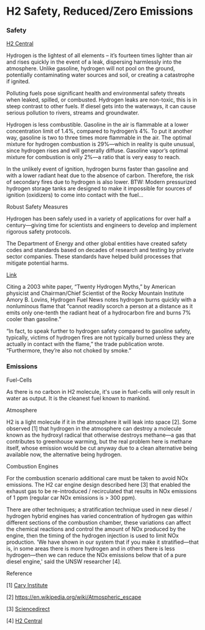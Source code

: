 # H2 Safety, Reduced/Zero Emissions

### Safety

[H2 Central](https://hydrogen-central.com/why-hydrogen-safer-you-might-think-bayotech/)

Hydrogen is the lightest of all elements – it’s fourteen times lighter
than air and rises quickly in the event of a leak, dispersing
harmlessly into the atmosphere. Unlike gasoline, hydrogen will not
pool on the ground, potentially contaminating water sources and soil,
or creating a catastrophe if ignited.

Polluting fuels pose significant health and environmental safety threats
when leaked, spilled, or combusted. Hydrogen leaks are non-toxic, this
is in steep contrast to other fuels. If diesel gets into the
waterways, it can cause serious pollution to rivers, streams and
groundwater.

Hydrogen is less combustible. Gasoline in the air is flammable at a
lower concentration limit of 1.4%, compared to hydrogen’s 4%. To put
it another way, gasoline is two to three times more flammable in the
air. The optimal mixture for hydrogen combustion is 29%—which in
reality is quite unusual, since hydrogen rises and will generally
diffuse. Gasoline vapor’s optimal mixture for combustion is only 2%—a
ratio that is very easy to reach.

 In the unlikely event of ignition, hydrogen burns faster than
gasoline and with a lower radiant heat due to the absence of
carbon. Therefore, the risk of secondary fires due to hydrogen is also
lower. BTW: Modern pressurized hydrogen storage tanks are designed to
make it impossible for sources of ignition (oxidizers) to come into
contact with the fuel...

Robust Safety Measures

Hydrogen has been safely used in a variety of applications for over
half a century—giving time for scientists and engineers to develop and
implement rigorous safety protocols.  

The Department of Energy and other global entities have created safety
codes and standards based on decades of research and testing by
private sector companies. These standards have helped build processes
that mitigate potential harms.

[Link](https://www.repairerdrivennews.com/2023/02/14/semi-truck-carrying-hydrogen-explodes-fuel-type-still-touted-as-safer-than-gasoline/)

Citing a 2003 white paper, “Twenty Hydrogen Myths,” by American
physicist and Chairman/Chief Scientist of the Rocky Mountain Institute
Amory B. Lovins, Hydrogen Fuel News notes hydrogen burns quickly with
a nonluminous flame that “cannot readily scorch a person at a distance
as it emits only one-tenth the radiant heat of a hydrocarbon fire and
burns 7% cooler than gasoline.”

“In fact, to speak further to hydrogen safety compared to gasoline
safety, typically, victims of hydrogen fires are not typically burned
unless they are actually in contact with the flame,” the trade
publication wrote. “Furthermore, they’re also not choked by smoke.”

### Emissions

Fuel-Cells

As there is no carbon in H2 molecule, it's use in fuel-cells will only
result in water as output. It is the cleanest fuel known to mankind.

Atmosphere

H2 is a light molecule if it in the atmosphere it will leak into space
[2]. Some observed [1] that hydrogen in the atmosphere can destroy a
molecule known as the hydroxyl radical that otherwise destroys
methane—a gas that contributes to greenhouse warming, but the real
problem here is methane itself, whose emission would be cut anyway due
to a clean alternative being available now, the alternative being
hydrogen.

<a name='nox'/>

Combustion Engines

For the combustion scenario additional care must be taken to avoid NOx
emissions. The H2 car engine design described here [3] that enabled
the exhaust gas to be re-introduced / recirculated that results in NOx
emissions of 1 ppm (regular car NOx emissions is > 300 ppm).

There are other techniques; a stratification technique used in new
diesel / hydrogen hybrid engines has varied concentration of hydrogen
gas within different sections of the combustion chamber, these
variations can affect the chemical reactions and control the amount of
NOx produced by the engine, then the timing of the hydrogen injection
is used to limit NOx production. 'We have shown in our system that if
you make it stratified—that is, in some areas there is more hydrogen
and in others there is less hydrogen—then we can reduce the NOx
emissions below that of a pure diesel engine,' said the UNSW
researcher [4].

Reference

[1] [Cary Institute](https://www.caryinstitute.org/news-insights/blog-translational-ecology/hydrogen-fuels)

[2] https://en.wikipedia.org/wiki/Atmospheric_escape

[3] [Sciencedirect](https://www.sciencedirect.com/science/article/abs/pii/S036031990200157X)

[4] [H2 Central](https://hydrogen-central.com/mixing-diesel-hydrogen-provides-big-cuts-emissions-ars-technica/)

